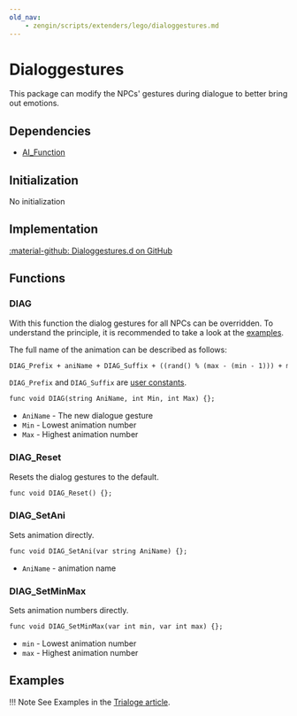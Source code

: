 ```yaml
---
old_nav:
    - zengin/scripts/extenders/lego/dialoggestures.md
---
```

# Dialoggestures
This package can modify the NPCs' gestures during dialogue to better bring out emotions.

## Dependencies

- [AI_Function](../tools/ai_function.md)

## Initialization
No initialization

## Implementation
[:material-github: Dialoggestures.d on GitHub](https://github.com/Lehona/LeGo/blob/dev/Dialoggestures.d)

## Functions

### DIAG
With this function the dialog gestures for all NPCs can be overridden. To understand the principle, it is recommended to take a look at the [examples](#examples). 

The full name of the animation can be described as follows:
```dae
DIAG_Prefix + aniName + DIAG_Suffix + ((rand() % (max - (min - 1))) + min).ToString("00");
```
`DIAG_Prefix` and `DIAG_Suffix` are [user constants](../various/userconstants.md).

```dae
func void DIAG(string AniName, int Min, int Max) {};
```

- `AniName` - The new dialogue gesture
- `Min` - Lowest animation number
- `Max` - Highest animation number

### DIAG_Reset
Resets the dialog gestures to the default.
```dae
func void DIAG_Reset() {};
```

### DIAG_SetAni
Sets animation directly.
```dae
func void DIAG_SetAni(var string AniName) {};
```

- `AniName` - animation name

### DIAG_SetMinMax
Sets animation numbers directly.
```dae
func void DIAG_SetMinMax(var int min, var int max) {};
```

- `min` - Lowest animation number
- `max` - Highest animation number

## Examples
!!! Note
    See Examples in the [Trialoge article](trialoge.md#examples).
